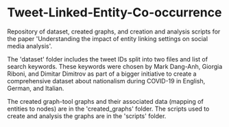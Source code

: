 # Tweet-Linked-Entity-Co-occurrence

Repository of dataset, created graphs, and creation and analysis scripts for the paper 'Understanding the impact of entity linking settings on social media analysis'. 

The 'dataset' folder includes the tweet IDs split into two files and list of search keywords. These keywords were chosen by Mark Dang-Anh, Giorgia Riboni, and Dimitar Dimitrov as part of a bigger initiative to create a comprehensive dataset about nationalism during COVID-19 in English, German, and Italian. 

The created graph-tool graphs and their associated data (mapping of entities to nodes) are in the 'created_graphs' folder. The scripts used to create and analysis the graphs are in the 'scripts' folder.
